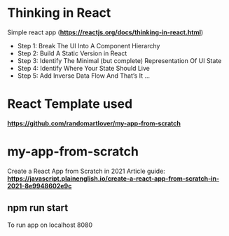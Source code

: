 # Thinking in React
Simple react app (**https://reactjs.org/docs/thinking-in-react.html**)
- Step 1: Break The UI Into A Component Hierarchy
- Step 2: Build A Static Version in React
- Step 3: Identify The Minimal (but complete) Representation Of UI State
- Step 4: Identify Where Your State Should Live
- Step 5: Add Inverse Data Flow
And That’s It ...


# React Template used
**https://github.com/randomartlover/my-app-from-scratch**

# my-app-from-scratch
Create a React App from Scratch in 2021
Article guide: **https://javascript.plainenglish.io/create-a-react-app-from-scratch-in-2021-8e9948602e9c**

<h2>npm run start</h2>
To run app on localhost 8080
